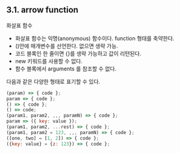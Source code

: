 ## 3.1. arrow function

화살표 함수
- 화살표 함수는 익명(anonymous) 함수이다. function 형태를 축약한다.
- ()안에 매개변수를 선언한다. 없으면 생략 가능.
- 코드 블록인 한 줄이면 {}를 생략 가능하고 값이 리텬된다.
- new 키워드를 사용할 수 없다.
- 함수 블록에서 arguments 를 참조할 수 없다.

다음과 같은 다양한 형태로 표기할 수 있다.
```js
(param) => { code };
param => { code };
() => { code };
() => code;
(param1, param2, ,,, paramN) => { code };
param => ({ key: value });
(param1, param2, ...rest) => { code };
(param1, param2 = 123, ,,, paramN) => { code };
([one, two] = [1, 2]) => { code };
({key: value} = {z: 123}) => { code };
```

